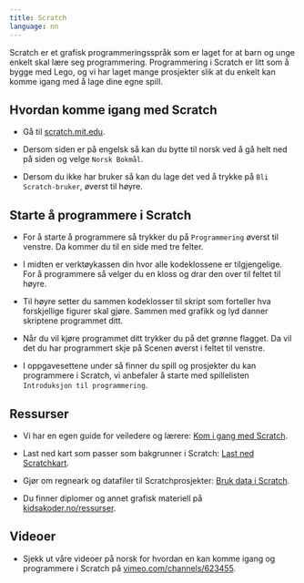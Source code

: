 ```yaml
---
title: Scratch
language: nn
---
```


Scratch er et grafisk programmeringsspråk som er laget for at barn og unge
enkelt skal lære seg programmering. Programmering i Scratch er litt som å bygge
med Lego, og vi har laget mange prosjekter slik at du enkelt kan komme igang med
å lage dine egne spill.

## Hvordan komme igang med Scratch

- Gå til [scratch.mit.edu](https://scratch.mit.edu).

- Dersom siden er på engelsk så kan du bytte til norsk ved å gå helt ned på
  siden og velge `Norsk Bokmål`.

- Dersom du ikke har bruker så kan du lage det ved å trykke på `Bli
  Scratch-bruker`, øverst til høyre.

## Starte å programmere i Scratch

- For å starte å programmere så trykker du på `Programmering` øverst til
  venstre. Da kommer du til en side med tre felter.

- I midten er verktøykassen din hvor alle kodeklossene er tilgjengelige. For å
  programmere så velger du en kloss og drar den over til feltet til høyre.

- Til høyre setter du sammen kodeklosser til skript som forteller hva
  forskjellige figurer skal gjøre. Sammen med grafikk og lyd danner skriptene
  programmet ditt.

- Når du vil kjøre programmet ditt trykker du på det grønne flagget. Da vil det
  du har programmert skje på Scenen øverst i feltet til venstre.

- I oppgavesettene under så finner du spill og prosjekter du kan programmere i
  Scratch, vi anbefaler å starte med spillelisten `Introduksjon til
  programmering`.

## Ressurser

- Vi har en egen guide for veiledere og lærere: [Kom i gang med
  Scratch](veiledninger/kom_i_gang_med_scratch.html).

- Last ned kart som passer som bakgrunner i Scratch: [Last ned Scratchkart](kart/kart.html).

- Gjør om regneark og datafiler til Scratchprosjekter: [Bruk data i
  Scratch](data/data.html).

- Du finner diplomer og annet grafisk materiell på
  [kidsakoder.no/ressurser](http://www.kidsakoder.no/ressurser).

## Videoer

- Sjekk ut våre videoer på norsk for hvordan en kan komme igang og programmere i
  Scratch på [vimeo.com/channels/623455](https://vimeo.com/channels/623455).

